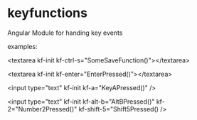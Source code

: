 # keyfunctions
Angular Module for handing key events

examples:

&lt;textarea kf-init kf-ctrl-s="SomeSaveFunction()"&gt;&lt;/textarea>

&lt;textarea kf-init kf-enter="EnterPressed()"&gt;&lt;/textarea>

&lt;input type="text" kf-init kf-a="KeyAPressed()" /&gt;

&lt;input type="text" kf-init kf-alt-b="AltBPressed()" kf-2="Number2Pressed()" kf-shift-5="Shift5Pressed() /&gt;
